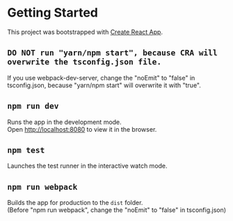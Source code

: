 # Getting Started

This project was bootstrapped with [Create React App](https://github.com/facebook/create-react-app).

## `DO NOT run "yarn/npm start", because CRA will overwrite the tsconfig.json file.`

If you use webpack-dev-server, change the "noEmit" to "false" in tsconfig.json, because "yarn/npm start" will overwrite it with "true".

## `npm run dev`

Runs the app in the development mode.\
Open [http://localhost:8080](http://localhost:8080) to view it in the browser.

## `npm test`

Launches the test runner in the interactive watch mode.

## `npm run webpack`

Builds the app for production to the `dist` folder.\
(Before "npm run webpack", change the "noEmit" to "false" in tsconfig.json)
